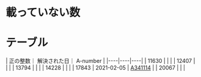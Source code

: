 # 載っていない数


# テーブル

| 正の整数｜ 解決された日｜ A-number |
|----|----|----|
| 11630 |  |  |
| 12407 |  |  |
| 13794 |  |  |
| 14228 |  |  |
| 17843 | 2021-02-05 | [A341114](https://oeis.org/A341114) |
| 20067 |  |  |